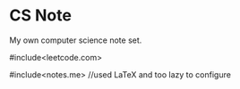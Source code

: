 # CS Note

My own computer science note set.

#include<leetcode.com>

#include<notes.me>     //used LaTeX and too lazy to configure

